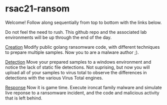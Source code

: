 # rsac21-ransom
Welcome! Follow along sequentially from top to bottom with the links below. 

Do not feel the need to rush. This github repo and the associated lab environments will be up through the end of the day.

[Creation](LAB_FILES/creation.md)
Modify public golang ransomware code, with different techniques to prepare multiple samples. Now you to are a malware author ;).

[Detection](LAB_FILES/detection.md)
Move your prepared samples to a windows environment and notice the lack of static file detections. Not suprising, but now you will upload all of your samples to virus total to observe the differences in detections with the various Virus Total engines.

[Response](LAB_FILES/response.md)
Now it is game time. Execute ironcat family malware and simulate live reponse to a ransomware incident, and the code and malicious activity that is left behind.


